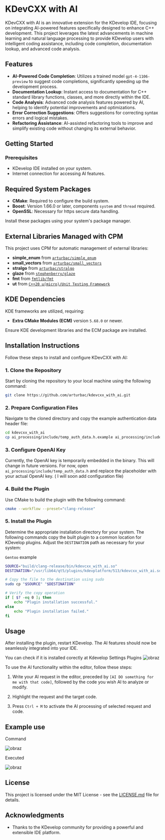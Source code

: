 
# KDevCXX with AI

KDevCXX with AI is an innovative extension for the KDevelop IDE, focusing on integrating AI-powered features specifically designed to enhance C++ development. This project leverages the latest advancements in machine learning and natural language processing to provide KDevelop users with intelligent coding assistance, including code completion, documentation lookup, and advanced code analysis.

## Features

- **AI-Powered Code Completion**: Utilizes a trained model `gpt-4-1106-preview` to suggest code completions, significantly speeding up the development process.
- **Documentation Lookup**: Instant access to documentation for C++ standard library functions, classes, and more directly within the IDE.
- **Code Analysis**: Advanced code analysis features powered by AI, helping to identify potential improvements and optimizations.
- **Error Correction Suggestions**: Offers suggestions for correcting syntax errors and logical mistakes.
- **Refactoring Assistance**: AI-assisted refactoring tools to improve and simplify existing code without changing its external behavior.

## Getting Started

### Prerequisites

- KDevelop IDE installed on your system.
- Internet connection for accessing AI features.


## Required System Packages

- **CMake**: Required to configure the build system.
- **Boost**: Version 1.66.0 or later, components `system` and `thread` required.
- **OpenSSL**: Necessary for https secure data handling.

Install these packages using your system's package manager.

## External Libraries Managed with CPM

This project uses CPM for automatic management of external libraries:

- **simple_enum** from [`arturbac/simple_enum`](https://github.com/arturbac/simple_enum)
- **small_vectors** from [`arturbac/small_vectors`](https://github.com/arturbac/small_vectors)
- **stralgo** from [`arturbac/stralgo`](https://github.com/arturbac/stralgo)
- **glaze** from [`stephenberry/glaze`](https://github.com/stephenberry/glaze)
- **fmt** from [`fmtlib/fmt`](https://github.com/fmtlib/fmt)
- **ut** from [`C++20 μ(micro)/Unit Testing Framework`](https://github.com/boost-ext/ut)
  
## KDE Dependencies

KDE frameworks are utilized, requiring:

- **Extra CMake Modules (ECM)** version `5.68.0` or newer.

Ensure KDE development libraries and the ECM package are installed.

## Installation Instructions

Follow these steps to install and configure KDevCXX with AI:

### 1. Clone the Repository

Start by cloning the repository to your local machine using the following command:

```bash
git clone https://github.com/arturbac/kdevcxx_with_ai.git
```

### 2. Prepare Configuration Files

Navigate to the cloned directory and copy the example authentication data header file:

```bash
cd kdevcxx_with_ai
cp ai_processing/include/temp_auth_data.h.example ai_processing/include/temp_auth_data.h
```

### 3. Configure OpenAI Key

Currently, the OpenAI key is temporarily embedded in the binary. This will change in future versions. For now, open `ai_processing/include/temp_auth_data.h` and replace the placeholder with your actual OpenAI key. ( I will soon add configuration file)

### 4. Build the Plugin

Use CMake to build the plugin with the following command:

```bash
cmake --workflow --preset="clang-release"
```

### 5. Install the Plugin

Determine the appropriate installation directory for your system. The following commands copy the built plugin to a common location for KDevelop plugins. Adjust the `DESTINATION` path as necessary for your system:

`Gentoo` example
```bash
SOURCE="build/clang-release/bin/kdevcxx_with_ai.so"
DESTINATION="/usr/lib64/qt5/plugins/kdevplatform/513/kdevcxx_with_ai.so"

# Copy the file to the destination using sudo
sudo cp "$SOURCE" "$DESTINATION"

# Verify the copy operation
if [ $? -eq 0 ]; then
    echo "Plugin installation successful."
else
    echo "Plugin installation failed."
fi
```

## Usage

After installing the plugin, restart KDevelop. The AI features should now be seamlessly integrated into your IDE.

You can check if it is installed corectly at Kdevelop Settings Plugins
![obraz](https://github.com/arturbac/kdevcxx_with_ai/assets/14975842/2cc9bb48-0c0a-43d4-813d-bf036a546522)

To use the AI functionality within the editor, follow these steps:

1. Write your AI request in the editor, preceded by `[AI DO something for me with that code]`, followed by the code you wish AI to analyze or modify.

2. Highlight the request and the target code.

3. Press `Ctrl + M` to activate the AI processing of selected request and code.

## Example use 

Command

![obraz](https://github.com/arturbac/kdevcxx_with_ai/assets/14975842/31e7bcb6-caf1-4a0e-9278-d4560c9266f6)

Executed

![obraz](https://github.com/arturbac/kdevcxx_with_ai/assets/14975842/4565cb0f-9ad2-46e9-bda8-93ff633af673)

## License

This project is licensed under the MIT License - see the [LICENSE.md](LICENSE.md) file for details.

## Acknowledgments

- Thanks to the KDevelop community for providing a powerful and extensible IDE platform.

